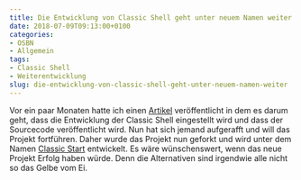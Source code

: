 ```yaml
---
title: Die Entwicklung von Classic Shell geht unter neuem Namen weiter
date: 2018-07-09T09:13:00+0100
categories:
- OSBN
- Allgemein
tags:
- Classic Shell
- Weiterentwicklung
slug: die-entwicklung-von-classic-shell-geht-unter-neuem-namen-weiter
---
```

Vor ein paar Monaten hatte ich einen [Artikel](/entwicklung-der-classic-shell-wird-eingestellt-und-code-wird-open-source/) veröffentlicht in dem es darum geht, dass die Entwicklung der Classic Shell eingestellt wird und dass der Sourcecode veröffentlicht wird. Nun hat sich jemand aufgerafft und will das Projekt fortführen. Daher wurde das Projekt nun geforkt und wird unter dem Namen [Classic Start](https://github.com/passionate-coder/Classic-Start) entwickelt. Es wäre wünschenswert, wenn das neue Projekt Erfolg haben würde. Denn die Alternativen sind irgendwie alle nicht so das Gelbe vom Ei.
